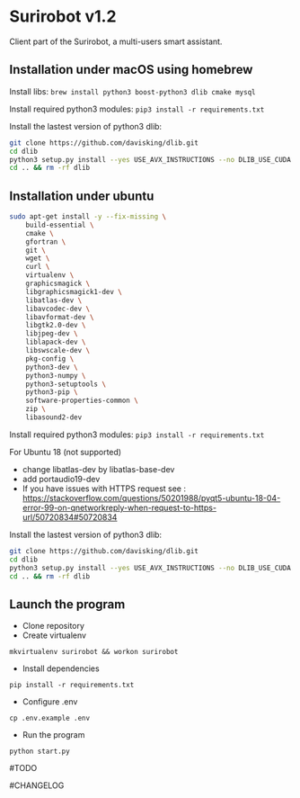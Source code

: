 # Surirobot v1.2

Client part of the Surirobot, a multi-users smart assistant.

## Installation under macOS using homebrew

Install libs: `brew install python3 boost-python3 dlib cmake mysql`

Install required python3 modules: `pip3 install -r requirements.txt`

Install the lastest version of python3 dlib:

```bash
git clone https://github.com/davisking/dlib.git
cd dlib
python3 setup.py install --yes USE_AVX_INSTRUCTIONS --no DLIB_USE_CUDA
cd .. && rm -rf dlib
```

## Installation under ubuntu

```bash
sudo apt-get install -y --fix-missing \
    build-essential \
    cmake \
    gfortran \
    git \
    wget \
    curl \
    virtualenv \
    graphicsmagick \
    libgraphicsmagick1-dev \
    libatlas-dev \
    libavcodec-dev \
    libavformat-dev \
    libgtk2.0-dev \
    libjpeg-dev \
    liblapack-dev \
    libswscale-dev \
    pkg-config \
    python3-dev \
    python3-numpy \
    python3-setuptools \
    python3-pip \
    software-properties-common \
    zip \
    libasound2-dev
```

Install required python3 modules: `pip3 install -r requirements.txt`

For Ubuntu 18 (not supported)
- change libatlas-dev by libatlas-base-dev
- add portaudio19-dev
- If you have issues with HTTPS request see : https://stackoverflow.com/questions/50201988/pyqt5-ubuntu-18-04-error-99-on-qnetworkreply-when-request-to-https-url/50720834#50720834

Install the lastest version of python3 dlib:

```bash
git clone https://github.com/davisking/dlib.git
cd dlib
python3 setup.py install --yes USE_AVX_INSTRUCTIONS --no DLIB_USE_CUDA
cd .. && rm -rf dlib
```


## Launch the program 

* Clone repository 
* Create virtualenv
```shell
mkvirtualenv surirobot && workon surirobot
```

* Install dependencies
```shell
pip install -r requirements.txt
```

* Configure .env 
```shell
cp .env.example .env
```

* Run the program
```shell
python start.py
```

#TODO

#CHANGELOG

